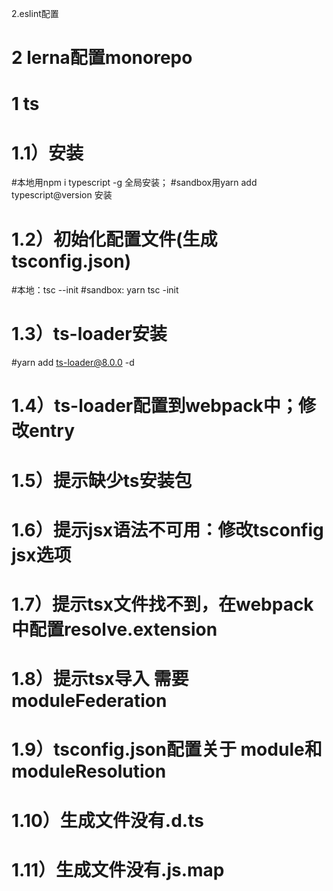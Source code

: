 2.eslint配置

# 2 lerna配置monorepo



# 1 ts
# 1.1）安装
#本地用npm i typescript -g 全局安装；
#sandbox用yarn add typescript@version 安装
# 1.2）初始化配置文件(生成tsconfig.json)
#本地：tsc --init
#sandbox: yarn tsc -init
# 1.3）ts-loader安装
#yarn add ts-loader@8.0.0 -d 
# 1.4）ts-loader配置到webpack中；修改entry
<!-- 
{   
    test: /\.(ts|tsx)$/,
    exclude: /node_modules/,
    use: [
        {
        loader: "ts-loader",
        options: {
            transpileOnly: true,
            happyPackMode: true,
        },
        },
        {
        loader: "babel-loader",
        options: {
            presets: ["@babel/preset-react"],
        },
        },
    ],
}, -->

# 1.5）提示缺少ts安装包
<!-- Try `npm i --save-dev @types/react` if it exists or add a new declaration (.d.ts) file containing `declare module 'react' -->
# 1.6）提示jsx语法不可用：修改tsconfig jsx选项
<!-- 参考：https://www.typescriptlang.org/docs/handbook/jsx.html -->

# 1.7）提示tsx文件找不到，在webpack中配置resolve.extension
<!-- https://segmentfault.com/q/1010000040243658 -->

# 1.8）提示tsx导入 需要moduleFederation
<!-- 参考：
https://stackoverflow.com/questions/71463698/why-we-need-nodenext-typescript-compiler-option-when-we-have-esnext/71473145#71473145

https://github.com/vercel/next.js/issues/46078 -->

# 1.9）tsconfig.json配置关于 module和moduleResolution
<!-- module: 'esnext',
moduleResulution: 'node', -->

# 1.10）生成文件没有.d.ts
<!-- 需要在tsconfig中添加    "declaration": true, -->
# 1.11）生成文件没有.js.map
<!-- 需要在tsconfig中添加    "sourceMap": true, -->